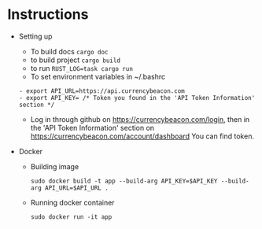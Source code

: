 # Instructions
- Setting up

  - To build docs ```cargo doc```
  - to build project ```cargo build```
  - to run ```RUST_LOG=task cargo run```
  - To set environment variables in ~/.bashrc
  ```
  - export API_URL=https://api.currencybeacon.com 
  - export API_KEY= /* Token you found in the 'API Token Information' section */
  ```
  - Log in through github on https://currencybeacon.com/login, then in the 'API Token Information' section on https://currencybeacon.com/account/dashboard You can find token.
- Docker
	- Building image
	  ```
	  sudo docker build -t app --build-arg API_KEY=$API_KEY --build-arg API_URL=$API_URL .
	  ```
	- Running docker container
	  ```
	  sudo docker run -it app
	  ```

